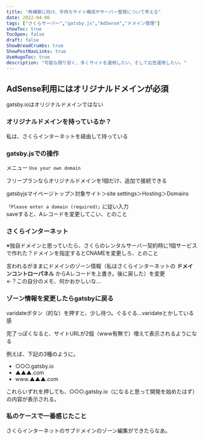 ```yaml
---
title: "再構築に向け、手持ちサイト構成やサーバー整理について考える"
date: 2022-04-06
tags: ["さくらサーバー","gatsby.js","AdSense","ドメイン管理"]
showToc: true
TocOpen: false
draft: false
ShowBreadCrumbs: true
ShowPostNavLinks: true
UseHugoToc: true
description: "可能な限り安く、多くサイトを運用したい、そして広告運用したい。"
---
```


## AdSense利用にはオリジナルドメインが必須

gatsby.ioはオリジナルドメインではない

### オリジナルドメインを持っているか？

私は、さくらインターネットを経由して持っている

### gatsby.jsでの操作

メニュー `Use your own domain`

フリープランならオリジナルドメインを1個だけ、追加で接続できる

gatsbyjsマイページトップ＞対象サイト＞site settings＞Hosting＞Domains

`「Please enter a domain (required)」`に従い入力  
saveすると、Aレコードを変更してこい、とのこと

### さくらインターネット

※独自ドメインと思っていたら、さくらのレンタルサーバー契約時に1個サービスで作れた？ドメインを指定するとCNAMEを変更しろ、とのこと

言われるがままにドメインのゾーン情報（私はさくらインターネットの **ドメインコントローパネル** からAレコードを上書き。後に戻した）を変更  
←？この自分のメモ、何かおかしいな…

### ゾーン情報を変更したらgatsbyに戻る

varidateボタン（的な）を押すと、少し待つ。ぐるぐる…varidateとかしている感

完了っぽくなると、サイトURLが2個（www有無で）増えて表示されるようになる

例えば、下記の3種のように。

- ○○○.gatsby.io
- ▲▲▲.com
- www.▲▲▲.com

これらいずれを押しても、○○○.gatsby.io（になると思って開発を始めたはず）の内容が表示される。

### 私のケースで一番感じたこと

さくらインターネットのサブドメインのゾーン編集ができたらなあ。